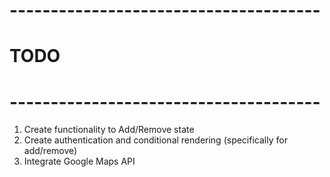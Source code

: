 # --------------------------------------
# TODO
# --------------------------------------

1.  Create functionality to Add/Remove state
2.  Create authentication and conditional rendering (specifically for add/remove)
3.  Integrate Google Maps API